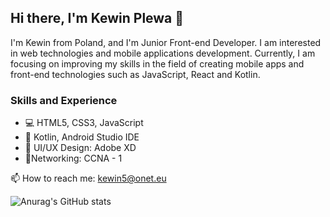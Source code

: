 ## Hi there, I'm Kewin Plewa 👋
I'm Kewin from Poland, and I'm Junior Front-end Developer. I am interested in web technologies and mobile applications development. Currently, I am focusing on improving my skills in the field of creating mobile apps and front-end technologies such as JavaScript, React and Kotlin.

### Skills and Experience
* 💻 HTML5, CSS3, JavaScript
* 📱 Kotlin, Android Studio IDE
* 🎨 UI/UX Design: Adobe XD
* 📡Networking: CCNA - 1

📫 How to reach me: kewin5@onet.eu

![Anurag's GitHub stats](https://github-readme-stats.vercel.app/api?username=kev512&show_icons=true&theme=tokyonight&hide=contribs)
